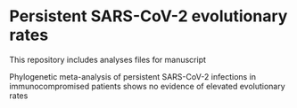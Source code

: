 # Persistent SARS-CoV-2 evolutionary rates

This repository includes analyses files for manuscript

Phylogenetic meta-analysis of persistent SARS-CoV-2 infections in immunocompromised patients shows no evidence of elevated evolutionary rates
